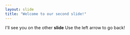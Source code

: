 ```yaml
---
layout: slide
title: "Welcome to our second slide!"
---
```

I'll see you on the other **slide**
Use the left arrow to go back!
